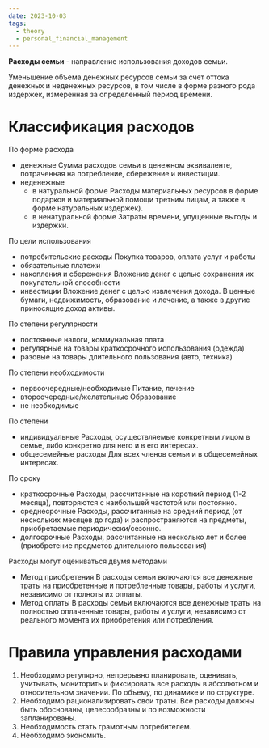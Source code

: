 ```yaml
---
date: 2023-10-03
tags:
  - theory
  - personal_financial_management
---
```

**Расходы семьи** - направление использования доходов семьи.

Уменьшение объема денежных ресурсов семьи за счет оттока денежных и неденежных ресурсов, в том числе в форме разного рода издержек, измеренная за определенный период времени.

# Классификация расходов
По форме расхода
- денежные
  Сумма расходов семьи в денежном эквиваленте, потраченная на потребление, сбережение и инвестиции.
- неденежные
  - в натуральной форме
    Расходы материальных ресурсов в форме подарков и материальной помощи третьим лицам, а также в форме натуральных издержек).
  - в ненатуральной форме
    Затраты времени, упущенные выгоды и издержки.

По цели использования
- потребительские расходы
  Покупка товаров, оплата услуг и работы
- обязательные платежи
- накопления и сбережения
  Вложение денег с целью сохранения их покупательной способности
- инвестиции
  Вложение денег с целью извлечения дохода. В ценные бумаги, недвижимость, образование и лечение, а также в другие приносящие доход активы.

По степени регулярности
- постоянные
  налоги, коммунальная плата
- регулярные
  на товары краткосрочного использования (одежда)
- разовые
  на товары длительного пользования (авто, техника)

По степени необходимости
- первоочередные/необходимые
  Питание, лечение
- второочередные/желательные
  Образование
- не необходимые

По степени 
- индивидуальные
  Расходы, осуществляемые конкретным лицом в семье, либо конкретно для него и в его интересах.
- общесемейные расходы
  Для всех членов семьи и в общесемейных интересах.

По сроку
- краткосрочные
  Расходы, рассчитанные на короткий период (1-2 месяца), повторяются с наибольшей частотой или постоянно.
- среднесрочные
  Расходы, рассчитанные на средний период (от нескольких месяцев до года) и распространяются на предметы, приобретаемые периодически/сезонно.
- долгосрочные
  Расходы, рассчитанные на несколько лет и более (приобретение предметов длительного пользования)

Расходы могут оцениваться двумя методами
- Метод приобретения
  В расходы семьи включаются все денежные траты на приобретенные и потребленные товары, работы и услуги, независимо от полноты их оплаты.
- Метод оплаты
  В расходы семьи включаются все денежные траты на полностью оплаченные товары, работы и услуги, независимо от реального момента их приобретения или потребления.

# Правила управления расходами
1. Необходимо регулярно, непрерывно планировать, оценивать, учитывать, мониторить и фиксировать все расходы в абсолютном и относительном значении. По объему, по динамике и по структуре.
2. Необходимо рационализировать свои траты. Все расходы должны быть обоснованы, целесообразны и по возможности запланированы.
3. Необходимость стать грамотным потребителем.
4. Необходимо экономить.